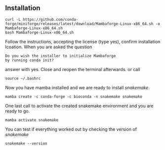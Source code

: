 ## Installation

```
curl -L https://github.com/conda-forge/miniforge/releases/latest/download/Mambaforge-Linux-x86_64.sh -o Mambaforge-Linux-x86_64.sh  
bash Mambaforge-Linux-x86_64.sh
```
Follow the instructions, accepting the license (type yes), confirm installation lcoation. 
When you are asked the question

```
Do you wish the installer to initialize Mambaforge
by running conda init?
```

answer with yes. Close and reopen the terminal afterwards. or call 
``` 
source ~/.bashrc
```

Now you have mamba installed and we are ready to install *snakemake*.

``` 
mamba create -c conda-forge -c bioconda -n snakemake snakemake
```

One last call to activate the created snakemake environment and you are ready to go.  

``` 
mamba activate snakemake
```

You can test if everything worked out by checking the version of *snakemake*  

``` 
snakemake --version
``` 



